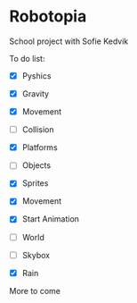 # Robotopia
School project with Sofie Kedvik


To do list:

- [x] Pyshics
 - [x] Gravity
 - [x] Movement

- [ ] Collision
 - [x] Platforms
 - [ ] Objects
 
- [x] Sprites
 - [x] Movement
 - [x] Start Animation
 
- [ ] World
 - [ ] Skybox
 - [x] Rain
 
 
 More to come
 








